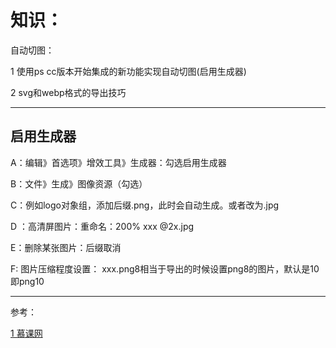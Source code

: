 # 知识：

自动切图：

 1 使用ps cc版本开始集成的新功能实现自动切图\(启用生成器\)

 2 svg和webp格式的导出技巧

---

## 启用生成器

A：编辑》首选项》增效工具》生成器：勾选启用生成器

B：文件》生成》图像资源（勾选）

C：例如logo对象组，添加后缀.png，此时会自动生成。或者改为.jpg

D ：高清屏图片：重命名：200% xxx @2x.jpg

E：删除某张图片：后缀取消

F: 图片压缩程度设置： xxx.png8相当于导出的时候设置png8的图片，默认是10即png10

---

参考：

[1 慕课网](http://www.imooc.com/video/9944)

